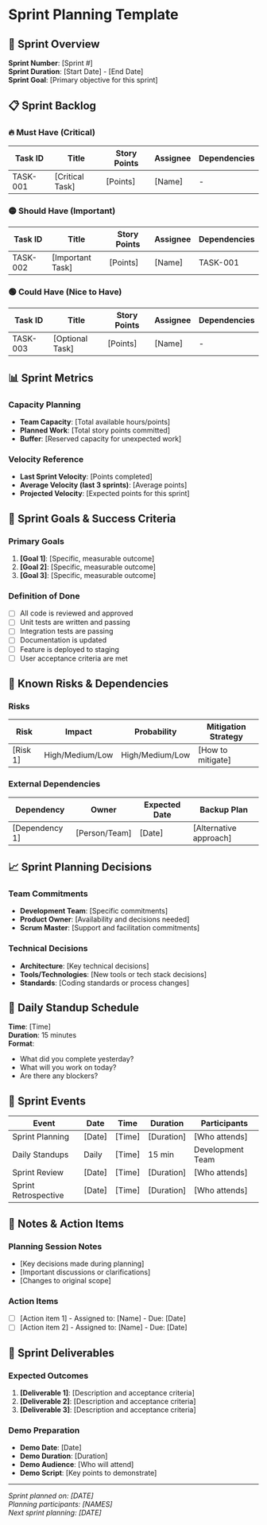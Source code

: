 # Sprint Planning Template

## 🎯 Sprint Overview

**Sprint Number**: [Sprint #]  
**Sprint Duration**: [Start Date] - [End Date]  
**Sprint Goal**: [Primary objective for this sprint]

## 📋 Sprint Backlog

### 🔥 Must Have (Critical)
| Task ID | Title | Story Points | Assignee | Dependencies |
|---------|-------|--------------|----------|--------------|
| TASK-001 | [Critical Task] | [Points] | [Name] | - |

### 🟡 Should Have (Important)
| Task ID | Title | Story Points | Assignee | Dependencies |
|---------|-------|--------------|----------|--------------|
| TASK-002 | [Important Task] | [Points] | [Name] | TASK-001 |

### 🟢 Could Have (Nice to Have)
| Task ID | Title | Story Points | Assignee | Dependencies |
|---------|-------|--------------|----------|--------------|
| TASK-003 | [Optional Task] | [Points] | [Name] | - |

## 📊 Sprint Metrics

### Capacity Planning
- **Team Capacity**: [Total available hours/points]
- **Planned Work**: [Total story points committed]
- **Buffer**: [Reserved capacity for unexpected work]

### Velocity Reference
- **Last Sprint Velocity**: [Points completed]
- **Average Velocity (last 3 sprints)**: [Average points]
- **Projected Velocity**: [Expected points for this sprint]

## 🎯 Sprint Goals & Success Criteria

### Primary Goals
1. **[Goal 1]**: [Specific, measurable outcome]
2. **[Goal 2]**: [Specific, measurable outcome]
3. **[Goal 3]**: [Specific, measurable outcome]

### Definition of Done
- [ ] All code is reviewed and approved
- [ ] Unit tests are written and passing
- [ ] Integration tests are passing
- [ ] Documentation is updated
- [ ] Feature is deployed to staging
- [ ] User acceptance criteria are met

## 🚧 Known Risks & Dependencies

### Risks
| Risk | Impact | Probability | Mitigation Strategy |
|------|--------|-------------|-------------------|
| [Risk 1] | High/Medium/Low | High/Medium/Low | [How to mitigate] |

### External Dependencies
| Dependency | Owner | Expected Date | Backup Plan |
|------------|-------|---------------|-------------|
| [Dependency 1] | [Person/Team] | [Date] | [Alternative approach] |

## 📈 Sprint Planning Decisions

### Team Commitments
- **Development Team**: [Specific commitments]
- **Product Owner**: [Availability and decisions needed]
- **Scrum Master**: [Support and facilitation commitments]

### Technical Decisions
- **Architecture**: [Key technical decisions]
- **Tools/Technologies**: [New tools or tech stack decisions]
- **Standards**: [Coding standards or process changes]

## 🔄 Daily Standup Schedule

**Time**: [Time]  
**Duration**: 15 minutes  
**Format**: 
- What did you complete yesterday?
- What will you work on today?
- Are there any blockers?

## 📅 Sprint Events

| Event | Date | Time | Duration | Participants |
|-------|------|------|----------|--------------|
| Sprint Planning | [Date] | [Time] | [Duration] | [Who attends] |
| Daily Standups | Daily | [Time] | 15 min | Development Team |
| Sprint Review | [Date] | [Time] | [Duration] | [Who attends] |
| Sprint Retrospective | [Date] | [Time] | [Duration] | [Who attends] |

## 📝 Notes & Action Items

### Planning Session Notes
- [Key decisions made during planning]
- [Important discussions or clarifications]
- [Changes to original scope]

### Action Items
- [ ] [Action item 1] - Assigned to: [Name] - Due: [Date]
- [ ] [Action item 2] - Assigned to: [Name] - Due: [Date]

## 🎁 Sprint Deliverables

### Expected Outcomes
1. **[Deliverable 1]**: [Description and acceptance criteria]
2. **[Deliverable 2]**: [Description and acceptance criteria]
3. **[Deliverable 3]**: [Description and acceptance criteria]

### Demo Preparation
- **Demo Date**: [Date]
- **Demo Duration**: [Duration]
- **Demo Audience**: [Who will attend]
- **Demo Script**: [Key points to demonstrate]

---

*Sprint planned on: [DATE]*  
*Planning participants: [NAMES]*  
*Next sprint planning: [DATE]*
